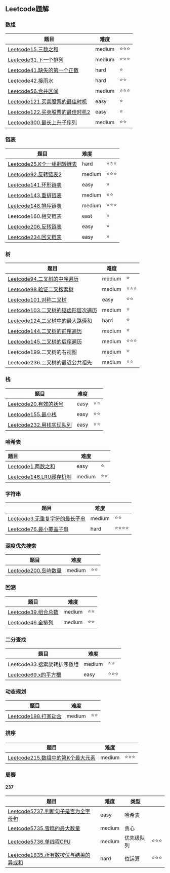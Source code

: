 ## Leetcode题解

### 数组

| 题目                                                         | 难度   |      |
| ------------------------------------------------------------ | ------ | ---- |
| [Leetcode15.三数之和](https://github.com/yiluqingtai/leetcode/blob/master/Array/leetcode15.cpp) | medium | ⭐⭐⭐  |
| [Leetcode31.下一个排列](https://github.com/yiluqingtai/leetcode/blob/master/Array/leetcode31.cpp) | medium | ⭐⭐⭐  |
| [Leetcode41.缺失的第一个正数](https://github.com/yiluqingtai/leetcode/blob/master/Array/leetcode41.cpp) | hard   | ⭐    |
| Leetcode42.接雨水                                            | hard   | ⭐⭐   |
| [Leetcode56.合并区间](https://github.com/yiluqingtai/leetcode/blob/master/Array/leetcode56.cpp) | medium | ⭐⭐⭐  |
| [Leetcode121.买卖股票的最佳时机](https://github.com/yiluqingtai/leetcode/blob/master/Array/leetcode121.cpp) | easy   | ⭐    |
| [Leetcode122.买卖股票的最佳时机2](https://github.com/yiluqingtai/leetcode/blob/master/Array/leetcode122.cpp) | easy   | ⭐    |
| [Leetcode300.最长上升子序列](https://github.com/yiluqingtai/leetcode/blob/master/Array/leetcode300.cpp) | medium | ⭐⭐   |

### 链表

| 题目                                                         | 难度   |      |
| ------------------------------------------------------------ | :----- | ---- |
| [Leetcode25.K个一组翻转链表](https://github.com/yiluqingtai/leetcode/blob/master/List/leetcode25.cpp) | hard   | ⭐⭐⭐  |
| [Leetcode92.反转链表2](https://github.com/yiluqingtai/leetcode/blob/master/List/leetcode92.cpp) | medium | ⭐⭐⭐  |
| [Leetcode141.环形链表](https://github.com/yiluqingtai/leetcode/blob/master/List/leetcode141.cpp) | easy   | ⭐    |
| [Leetcode143.重排链表](https://github.com/yiluqingtai/leetcode/blob/master/List/leetcode143.cpp) | medium | ⭐⭐   |
| [Leetcode148.排序链表](https://github.com/yiluqingtai/leetcode/blob/master/List/leetcode148.cpp) | medium | ⭐⭐⭐  |
| Leetcode160.相交链表                                         | east   | ⭐    |
| [Leetcode206.反转链表](https://github.com/yiluqingtai/leetcode/tree/master/List/leetcode206) | easy   | ⭐    |
| [Leetcode234.回文链表](https://github.com/yiluqingtai/leetcode/blob/master/List/leetcode234.cpp) | easy   | ⭐    |

### 树

| 题目                                                         | 难度   |      |
| ------------------------------------------------------------ | ------ | ---- |
| [Leetcode94.二叉树的中序遍历](https://github.com/yiluqingtai/leetcode/blob/master/Tree/leetcode94.cpp) | medium | ⭐    |
| [Leetcode98.验证二叉搜索树](https://github.com/yiluqingtai/leetcode/blob/master/Tree/leetcode98.cpp) | medium | ⭐⭐⭐  |
| [Leetcode101.对称二叉树](https://github.com/yiluqingtai/leetcode/blob/master/Tree/leetcode101.cpp) | easy   | ⭐⭐   |
| [Leetcode103.二叉树的锯齿形层次遍历](https://github.com/yiluqingtai/leetcode/blob/master/Tree/leetcode103.cpp) | medium | ⭐    |
| [Leetcode124.二叉树中的最大路径和](https://github.com/yiluqingtai/leetcode/blob/master/Tree/leetcode124.cpp) | hard   | ⭐    |
| [Leetcode144.二叉树的前序遍历](https://github.com/yiluqingtai/leetcode/blob/master/Tree/leetcode144.cpp) | medium | ⭐    |
| [Leetcode145.二叉树的后序遍历](https://github.com/yiluqingtai/leetcode/blob/master/Tree/leetcode145.cpp) | medium | ⭐⭐⭐  |
| Leetcode199.二叉树的右视图                                   | medium | ⭐    |
| Leetcode236.二叉树的最近公共祖先                             | medium | ⭐⭐   |

### 栈

| 题目                                                         | 难度 |      |
| ------------------------------------------------------------ | ---- | ---- |
| [Leetcode20.有效的括号](https://github.com/yiluqingtai/leetcode/blob/master/Stack/leetcode20.cpp) | easy | ⭐⭐   |
| [Leetcode155.最小栈](https://github.com/yiluqingtai/leetcode/tree/master/Stack) | easy | ⭐⭐   |
| [Leetcode232.用栈实现队列](https://github.com/yiluqingtai/leetcode/blob/master/Stack/leetcode232.cpp) | easy | ⭐⭐   |

### 哈希表

| 题目                                                         | 难度   |      |
| :----------------------------------------------------------- | ------ | ---- |
| [Leetcode1.两数之和](https://github.com/yiluqingtai/leetcode/blob/master/Hash%20Table/leetcode1.cpp) | easy   | ⭐    |
| [Leetcode146.LRU缓存机制](https://github.com/yiluqingtai/leetcode/blob/master/Hash%20Table/leetcode146.cpp) | medium | ⭐⭐   |

### 字符串

| 题目                                                         | 难度   |      |
| ------------------------------------------------------------ | ------ | ---- |
| [Leetcode3.无重复字符的最长子串](https://github.com/yiluqingtai/leetcode/blob/master/String/Leetcode3.cpp) | medium | ⭐⭐   |
| [Leetcode76.最小覆盖子串](https://github.com/yiluqingtai/leetcode/blob/master/String/Leetcode176.cpp) | hard   | ⭐⭐⭐⭐ |

### 深度优先搜索

| 题目                                                         | 难度   |      |
| ------------------------------------------------------------ | ------ | ---- |
| [Leetcode200.岛屿数量](https://github.com/yiluqingtai/leetcode/blob/master/DFS/leetcode200.cpp) | medium | ⭐⭐   |

### 回溯

| 题目                                                         | 难度   |      |
| ------------------------------------------------------------ | ------ | ---- |
| [Leetcode39.组合总数](https://github.com/yiluqingtai/leetcode/blob/master/Backtrace/leetcode39.cpp) | medium | ⭐⭐   |
| [Leetcode46.全排列](https://github.com/yiluqingtai/leetcode/blob/master/Backtrace/leetcode46.cpp) | medium | ⭐⭐   |

### 二分查找

| 题目                                                         | 难度   |      |
| ------------------------------------------------------------ | ------ | ---- |
| Leetcode33.搜索旋转排序数组                                  | medium | ⭐⭐   |
| [Leetcode69.x的平方根](https://github.com/yiluqingtai/leetcode/blob/master/Binary%20Search/leetcode69.cpp) | easy   | ⭐⭐⭐  |

### 动态规划

| 题目                                                         | 难度   |      |
| ------------------------------------------------------------ | ------ | ---- |
| [Leetcode198.打家劫舍](https://github.com/yiluqingtai/leetcode/tree/master/DP/leetcode198) | medium | ⭐⭐   |

### 排序

| 题目                                                         | 难度   |      |
| ------------------------------------------------------------ | ------ | ---- |
| [Leetcode215.数组中的第K个最大元素](https://github.com/yiluqingtai/leetcode/tree/master/Sort/leetcode215) | medium | ⭐⭐⭐  |



### 周赛

#### 237

| 题目                                                         | 难度   | 类型       |      |
| ------------------------------------------------------------ | ------ | ---------- | ---- |
| [Leetcode5737.判断句子是否为全字母句](https://github.com/yiluqingtai/leetcode/blob/master/Contest/237/leetcode5737.cpp) | easy   | 哈希表     |      |
| [Leetcode5735.雪糕的最大数量](https://github.com/yiluqingtai/leetcode/blob/master/Contest/237/leetcode5735.cpp) | medium | 贪心       |      |
| [Leetcode5736.单线程CPU](https://github.com/yiluqingtai/leetcode/blob/master/Contest/237/leetcode5736.cpp) | medium | 优先级队列 | ⭐⭐⭐  |
| [Leetcode1835.所有数按位与结果的异或和](https://github.com/yiluqingtai/leetcode/tree/master/Contest/237/leetcode1835) | hard   | 位运算     | ⭐⭐⭐  |

